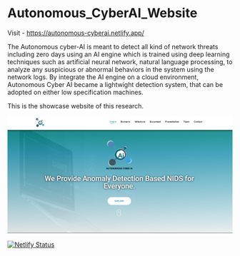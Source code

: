 # Autonomous_CyberAI_Website

Visit - https://autonomous-cyberai.netlify.app/

The Autonomous cyber-AI is  meant to detect all kind of network threats including zero days using an AI engine which is trained using deep learning techniques such as artificial neural network, natural language processing, to analyze any suspicious or abnormal behaviors in the system using the network logs. By integrate the AI engine on a cloud environment, Autonomous Cyber AI became a lightwight detection system, that can be adopted on either low specification machines.

This is the showcase website of this research.

![](./readmePrev/prev.png)

[![Netlify Status](https://api.netlify.com/api/v1/badges/105b785b-9f19-495e-9a69-f653be3bde20/deploy-status)](https://app.netlify.com/sites/autonomous-cyberai/deploys)
